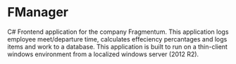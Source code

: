 # FManager
C# Frontend application for the company Fragmentum. This application logs employee meet/departure time, calculates effeciency percantages and logs items and work to a database. This application is built to run on a thin-client windows environment from a localized windows server (2012 R2).
